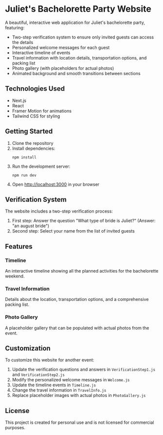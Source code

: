 # Juliet's Bachelorette Party Website

A beautiful, interactive web application for Juliet's bachelorette party, featuring:

- Two-step verification system to ensure only invited guests can access the details
- Personalized welcome messages for each guest
- Interactive timeline of events
- Travel information with location details, transportation options, and packing list
- Photo gallery (with placeholders for actual photos)
- Animated background and smooth transitions between sections

## Technologies Used

- Next.js
- React
- Framer Motion for animations
- Tailwind CSS for styling

## Getting Started

1. Clone the repository
2. Install dependencies:
   ```
   npm install
   ```
3. Run the development server:
   ```
   npm run dev
   ```
4. Open [http://localhost:3000](http://localhost:3000) in your browser

## Verification System

The website includes a two-step verification process:
1. First step: Answer the question "What type of bride is Juliet?" (Answer: "an august bride")
2. Second step: Select your name from the list of invited guests

## Features

### Timeline
An interactive timeline showing all the planned activities for the bachelorette weekend.

### Travel Information
Details about the location, transportation options, and a comprehensive packing list.

### Photo Gallery
A placeholder gallery that can be populated with actual photos from the event.

## Customization

To customize this website for another event:
1. Update the verification questions and answers in `VerificationStep1.js` and `VerificationStep2.js`
2. Modify the personalized welcome messages in `Welcome.js`
3. Update the timeline events in `Timeline.js`
4. Change the travel information in `TravelInfo.js`
5. Replace placeholder images with actual photos in `PhotoGallery.js`

## License

This project is created for personal use and is not licensed for commercial purposes. 